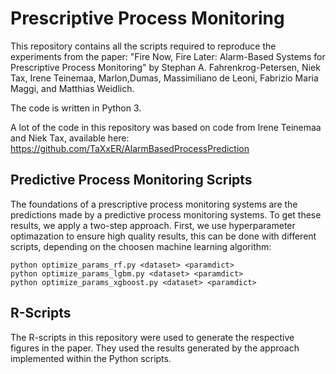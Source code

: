 # Prescriptive Process Monitoring

This repository contains all the scripts required to reproduce the experiments from the paper:
"Fire Now, Fire Later: Alarm-Based Systems for Prescriptive Process Monitoring" by Stephan A. Fahrenkrog-Petersen, Niek Tax, Irene Teinemaa, Marlon,Dumas, Massimiliano de Leoni, Fabrizio Maria Maggi, and Matthias Weidlich.

The code is written in Python 3. 

A lot of the code in this repository was based on code from Irene Teinemaa and Niek Tax, available here:
https://github.com/TaXxER/AlarmBasedProcessPrediction


## Predictive Process Monitoring Scripts

The foundations of a prescriptive process monitoring systems are the predictions made by a predictive process monitoring systems. To get these results, we apply a two-step approach. First, we use hyperparameter optimazation to ensure high quality results, this can be done with different scripts, depending on the choosen machine learning algorithm:

```
python optimize_params_rf.py <dataset> <paramdict>
python optimize_params_lgbm.py <dataset> <paramdict>
python optimize_params_xgboost.py <dataset> <paramdict>

```

## R-Scripts

The R-scripts in this repository were used to generate the respective figures in the paper. They used the results generated by the approach implemented within the Python scripts.
